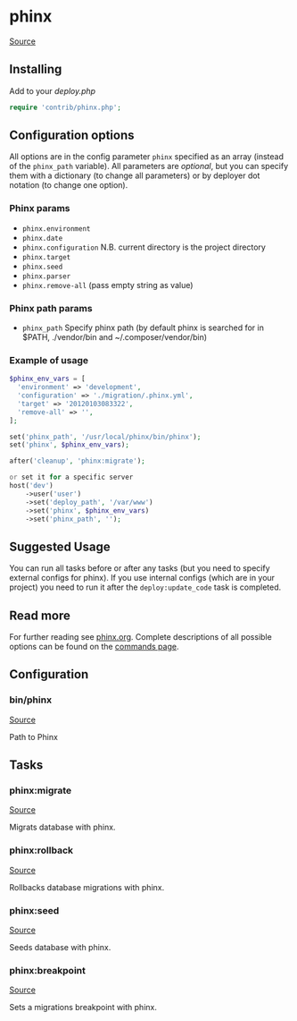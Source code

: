 <!-- DO NOT EDIT THIS FILE! -->
<!-- Instead edit contrib/phinx.php -->
<!-- Then run bin/docgen -->

# phinx

[Source](/contrib/phinx.php)



## Installing

Add to your _deploy.php_

```php
require 'contrib/phinx.php';
```

## Configuration options

All options are in the config parameter `phinx` specified as an array (instead of the `phinx_path` variable).
All parameters are *optional*, but you can specify them with a dictionary (to change all parameters)
or by deployer dot notation (to change one option).

### Phinx params

- `phinx.environment`
- `phinx.date`
- `phinx.configuration` N.B. current directory is the project directory
- `phinx.target`
- `phinx.seed`
- `phinx.parser`
- `phinx.remove-all` (pass empty string as value)

### Phinx path params

- `phinx_path` Specify phinx path (by default phinx is searched for in $PATH, ./vendor/bin and ~/.composer/vendor/bin)

### Example of usage

```php
$phinx_env_vars = [
  'environment' => 'development',
  'configuration' => './migration/.phinx.yml',
  'target' => '20120103083322',
  'remove-all' => '',
];

set('phinx_path', '/usr/local/phinx/bin/phinx');
set('phinx', $phinx_env_vars);

after('cleanup', 'phinx:migrate');

or set it for a specific server
host('dev')
    ->user('user')
    ->set('deploy_path', '/var/www')
    ->set('phinx', $phinx_env_vars)
    ->set('phinx_path', '');
```

## Suggested Usage

You can run all tasks before or after any
tasks (but you need to specify external configs for phinx).
If you use internal configs (which are in your project) you need
to run it after the `deploy:update_code` task is completed.

## Read more

For further reading see [phinx.org](https://phinx.org). Complete descriptions of all possible options can be found on the [commands page](http://docs.phinx.org/en/latest/commands.html).



## Configuration
### bin/phinx
[Source](https://github.com/deployphp/deployer/blob/master/contrib/phinx.php#L87)

Path to Phinx




## Tasks

### phinx:migrate
[Source](https://github.com/deployphp/deployer/blob/master/contrib/phinx.php#L154)

Migrats database with phinx.




### phinx:rollback
[Source](https://github.com/deployphp/deployer/blob/master/contrib/phinx.php#L176)

Rollbacks database migrations with phinx.




### phinx:seed
[Source](https://github.com/deployphp/deployer/blob/master/contrib/phinx.php#L198)

Seeds database with phinx.




### phinx:breakpoint
[Source](https://github.com/deployphp/deployer/blob/master/contrib/phinx.php#L219)

Sets a migrations breakpoint with phinx.




